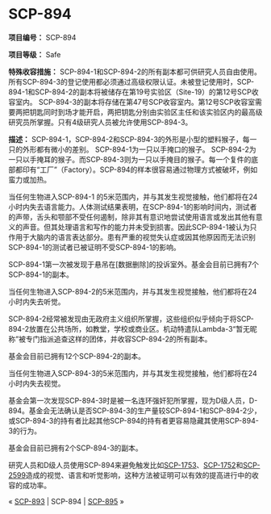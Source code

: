 # SCP-894
                        


**项目编号：** SCP-894

**项目等级：**  Safe

**特殊收容措施：** SCP-894-1和SCP-894-2的所有副本都可供研究人员自由使用。 所有SCP-894-3的登记使用都必须通过高级权限认证。未被登记使用时，SCP-894-1和SCP-894-2的副本将被储存在第19号实验区（Site-19）的第12号SCP收容室内。 SCP-894-3的副本将存储在第47号SCP收容室内。第12号SCP收容室需要两把钥匙同时到场才能开启，两把钥匙分别由实验区主任和该实验区内的最高级研究员所掌握。只有4级研究人员被允许使用SCP-894-3。

**描述：** SCP-894-1，SCP-894-2和SCP-894-3的外形是小型的塑料猴子，每一只的外形都有微小的差别。 SCP-894-1为一只以手掩口的猴子。 SCP-894-2为一只以手掩耳的猴子。而SCP-894-3则为一只以手掩目的猴子。每一个复件的底部都印有“工厂”（Factory）。SCP-894的样本很容易通过物理方式被破坏，例如蛮力或加热。

当任何生物进入SCP-894-1 的5米范围内，并与其发生视觉接触，他们都将在24小时内失去语言能力。人体测试结果表明，在SCP-894-1的影响时间内，测试者的声带，舌头和颚部不受任何遏制，除非其有意识地尝试使用语言或发出其他有意义的声音。但其处理语言和写作的能力并未受到损害。因此SCP-894-1被认为只作用于大脑内的语言表达部分。患有严重的视觉失认症或因其他原因而无法识别SCP-894-1的测试者已被证明不受SCP-894-1的影响。

SCP-894-1第一次被发现于悬吊在[数据删除]的投诉室外。基金会目前已拥有7个SCP-894-1的副本。

当任何生物进入SCP-894-2的5米范围内，并与其发生视觉接触，他们都将在24小时内失去听觉。

SCP-894-2经常被发现由无政府主义组织所掌握，这些组织似乎倾向于将SCP-894-2放置在公共场所，如教堂，学校或商业区。机动特遣队Lambda-3“暂无昵称”被专门指派追查这样的团体，并收容SCP-894-2的所有副本。

基金会目前已拥有12个SCP-894-2的副本。

当任何生物进入SCP-894-3的5米范围内，并与其发生视觉接触，他们都将在24小时内失去视觉。

基金会第一次发现SCP-894-3时是被一名连环强奸犯所掌握，现为D级人员，D-894。基金会无法确认是否SCP-894-3的生产量较SCP-894-1和SCP-894-2少，或SCP-894-3的持有者比起其他SCP-894的持有者更容易隐藏其使用SCP-894-3的行为。

基金会目前已拥有2个SCP-894-3的副本。

研究人员和D级人员使用SCP-894来避免触发比如[SCP-1753](/scp-1753)、<a shape='rect' class='newpage' href='/scp-1752'>SCP-1752</a>和[SCP-2599](/scp-2599)造成的视觉、语言和听觉影响，这种方法被证明可以有效的提高进行中的收容的成功率。



« [SCP-893](/scp-893) | SCP-894 | [SCP-895](/scp-895) »





                    